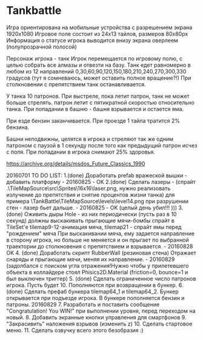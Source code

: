 # Tankbattle


Игра ориентирована на мобильные устройства с разрешением экрана 1920х1080
Игровое поле состоит из 24х13 тайлов, размеров 80х80рх
Информация о статусе игрока выводится внизу экрана оверлеем (полупрозрачной полосой)

Персонаж игрока - танк
Игрок перемещается по игровому полю, с целью собрать все алмазы и отвезти на базу.
Танк едет равномерно в любом из 12 направлений 0,30,60,90,120,150,180,210,240,270,300,330 градусов (тут я сомневаюсь, может оставить полное вращение?!)
При столкновении с препятствием танк останавливается.

У танка 10 патронов. При выстреле, пока летит патрон, танк не может больше стрелять. патрон летит с пятикратной скоростью относительно танка.
При попадании в башню - башня взрывается и остается яма.

При езде бензин заканчивается. При проезде 1 тайла тратится 2% бензина.

Башни неподвижны, целятся в игрока и стреляют так же одним патроном с паузой в 1 секунду после того как предыдущий патрон исчез с поля.
При попадании в игрока снимают 25% здоровья.


https://archive.org/details/msdos_Future_Classics_1990


20160701 TO DO LIST:
1.(done)  Доработать prefab вражеской вышки - добавить платформу - 20160825 - OK
2.(done)  Cделать лазеры - (спрайт .\TileMapSource\src\Sprites\16x16\laser.png, нужно реализовать излучение до препятствия и снятие процентов жизни танка)
	для примера \TankBattle\TileMapSource\levels\level14.png при разрушении стен - лазер бьет дальше.  - 20160825 - OK (целый день убил!!! ))) 
3. (done) Оживить дыры Hole - из них периодически (пусть раз в 10 секунд) должны выскакивать прыгающие мячи-бомбы спрайт в TileSet'e 
	tilemap9-12-анимация мяча, 
	tilemap21 - спрайт ямы перед "рождением" мяча
	При выскакивании мяча, ему задается направление в сторону игрока, но больше не меняется и он прыгает по выбранной траектории до столкновения с препятствием и взрывается.   - 20160828 OK
4. (done) Доработать скрипт RubberWall (резиновая стена) Отражает снаряды и прыгающие мячи, меняя их направление. - 20160829 (задолбался с поиском угла отражения!Нужно чтобы у прилетевшего объекта в коллайдере стоял Phisics2D.Material (friction=0, bounce=1 и был выключен триггер)
5. (done) Сделать ограниченное число патронов игрока. Пусть будет 10. Пополняются при возвращении в бункер.
6. (done) Сделать префаб бункера tilemap64_1 и tilemap64_2. Бункер открывается при подъезде игрока. В бункере пополняется бензин и патроны. 20160829
7. Разработать и поставить сообщение "Congratulation! You WIN!" при выполнении уровня, перед переходом на новый.
8. Добавить экранные кнопки управления для смартфонов
9. "Закрасивить" наложения взрывов (изменить z)
10. Сделать стартовое меню.
11. Сделать озвучку всего этого безобразия :)




